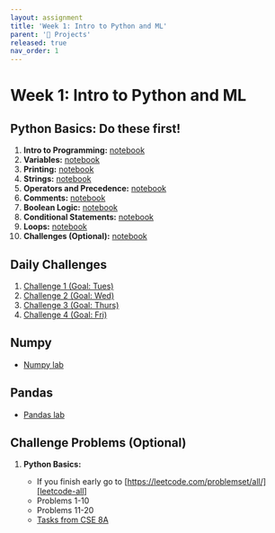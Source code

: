 ```yaml
---
layout: assignment
title: 'Week 1: Intro to Python and ML'
parent: '📝 Projects'
released: true
nav_order: 1
---
```


# Week 1: Intro to Python and ML

[intro-to-programming]: https://drive.google.com/open?id=1RPi_1DVMbGeZIdVHN-H__m8rUdLMWQ7b&usp=drive_fs
[variables]: https://drive.google.com/file/d/1JMVaT-P6pP85eSpvnOM9MmCqiJuesCAK/view?usp=drive_link
[printing]: https://drive.google.com/file/d/1jcZWyZK2JpJgB9-qnxvGaE5Qm86ajMrL/view?usp=sharing
[strings]: https://drive.google.com/open?id=1XyN2PW-Ev8EF9Kiluk0zrHNJyqWopN7v&usp=drive_fs
[operators-precedence]: https://drive.google.com/open?id=1DBPvQ_-igbo3kO7WkzlwBn-199fPUbvG&usp=drive_fs
[comments]: https://drive.google.com/open?id=1Lqe5xpCK8y_HHJx1jDjO0CkmxERUedFM&usp=drive_fs
[boolean-logic]: https://drive.google.com/open?id=1NVileebv77X6niCcFS1oimu1dUdSB5Sq&usp=drive_fs
[conditional-statements]: https://drive.google.com/open?id=1fXKVJk7KRW9nOdUJKymJgfIbnoAAfUyU&usp=drive_fs
[loops]: https://drive.google.com/open?id=17hpD0kpa6HremMSbeC9va65-dUDyivik&usp=drive_fs
[challenges]: https://drive.google.com/open?id=1EBHykEcIzk_PIUvXLYt5duaNH59JW-Qb&usp=drive_fs

<!--  -->

[challenge1]: https://drive.google.com/open?id=1anhOfqJPnlpYpRpgJelD9wkbh3lSxgT9&usp=drive_fs
[challenge2]: https://drive.google.com/open?id=18ulZ5qNRvDDpHu2PV6gOjcQV99Gq7_em&usp=drive_fs
[challenge3]: https://drive.google.com/open?id=19yliReiQI2WeyguJWY930-CgTBOXG4o4&usp=drive_fs
[challenge4]: https://drive.google.com/open?id=1ceFWuLqnYswBYBOZ1rabh9VVyQ9RopWS&usp=drive_fs

<!--  -->

[numpy-lab]: https://drive.google.com/open?id=1nfkX5UvlThJuyMVy9ecKlDomoGjolSQR&usp=drive_fs
[pandas-lab]: https://drive.google.com/open?id=1yntd-knvsmMVfvTJlyOVgzXuKPPigFWQ&usp=drive_fs
[pandas-lab-solution]: https://drive.google.com/open?id=1u0UNt9UH5aMoN8FC_RqipsCPStxCisAi&usp=drive_fs

<!--  -->

[decision-trees-cookie]: https://colab.research.google.com/drive/1lGJqhp0aYj_pEOWOjDLIZrnhwjApR1YY?usp=sharing 'Decision Trees Cookie Preference Notebook'
[leetcode-all]: https://leetcode.com/problemset/all/ 'LeetCode All Problems'
[cse8a-tasks]: https://colab.research.google.com/drive/1eGfSuMMduI-7JcL0bX8aZNbCihwLylVp?usp=sharing 'CSE 8A Tasks'
[decision-trees-wine]: https://colab.research.google.com/drive/1MOXr5F1Ciw_k2S0uDmVtf3IG9MqcQQJq?usp=drive_link 'Decision Trees Wine Variety Prediction'

## Python Basics: Do these first!

1. **Intro to Programming:** [notebook][intro-to-programming]
2. **Variables:** [notebook][variables]
3. **Printing:** [notebook][printing]
4. **Strings:** [notebook][strings]
5. **Operators and Precedence:** [notebook][operators-precedence]
6. **Comments:** [notebook][comments]
7. **Boolean Logic:** [notebook][boolean-logic]
8. **Conditional Statements:** [notebook][conditional-statements]
9. **Loops:** [notebook][loops]
10. **Challenges (Optional):** [notebook][challenges]

## Daily Challenges

1. [Challenge 1 (Goal: Tues)][challenge1]
1. [Challenge 2 (Goal: Wed)][challenge2]
1. [Challenge 3 (Goal: Thurs)][challenge3]
1. [Challenge 4 (Goal: Fri)][challenge4]

## Numpy

- [Numpy lab][numpy-lab]

## Pandas

- [Pandas lab][pandas-lab]

<!-- - Pandas lab - [Solution][pandas-lab-solution] -->

## Challenge Problems (Optional)

1. **Python Basics:**

   - If you finish early go to [https://leetcode.com/problemset/all/][leetcode-all]
   - Problems 1-10
   - Problems 11-20
   - [Tasks from CSE 8A][cse8a-tasks]

<!-- 2. **Decision Trees to Predict Wine Variety:** [notebook][decision-trees-wine] (starter code)

## Decision Trees (Optional)

- **Decision Trees to Predict Cookie Preference:** [notebook][decision-trees-cookie] (how to train a decision tree with sklearn) -->
